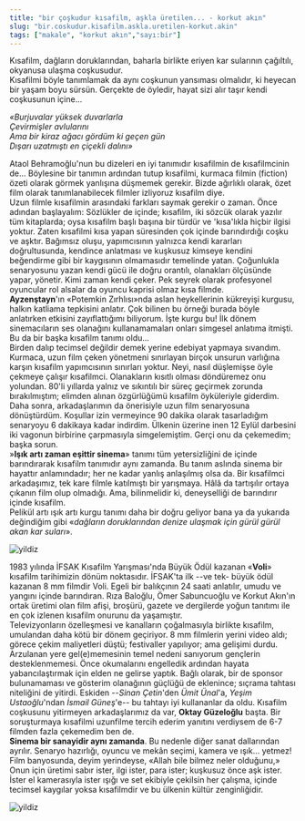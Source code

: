 ```yaml
---
title: "bir çoşkudur kısafilm, aşkla üretilen... - korkut akın"
slug: "bir.coskudur.kisafilm.askla.uretilen-korkut.akin"
tags: ["makale", "korkut akın","sayı:bir"]
---
```


Kısafilm, dağların doruklarından, baharla birlikte eriyen kar sularının
çağıltılı, okyanusa ulaşma coşkusudur.  
Kısafilmi böyle tanımlamak da aynı coşkunun yansıması olmalıdır, ki
heyecan bir yaşam boyu sürsün. Gerçekte de öyledir, hayat sizi alır
taşır kendi coşkusunun içine...

*«Burjuvalar yüksek duvarlarla*  
*Çevirmişler avlularını*  
*Ama bir kiraz ağacı gördüm ki geçen gün*  
*Dışarı uzatmıştı en çiçekli dalını»*

Ataol Behramoğlu'nun bu dizeleri en iyi tanımıdır kısafilmin de
kısafilmcinin de... Böylesine bir tanımın ardından tutup kısafilmi,
kurmaca filmin (fiction) özeti olarak görmek yanlışına düşmemek gerekir.
Bizde ağırlıklı olarak, özet film olarak tanımlanabilecek filmler
izliyoruz kısafilm diye.  
Uzun filmle kısafilmin arasındaki farkları saymak gerekir o zaman. Önce
adından başlayalım: Sözlükler de içinde; kısafilm, iki sözcük olarak
yazılır tüm kitaplarda; oysa kısafilm başlı başına bir türdür ve
'kısa'lıkla hiçbir ilgisi yoktur. Zaten kısafilmi kısa yapan süresinden
çok içinde barındırdığı coşku ve aşktır. Bağımsız oluşu, yapımcısının
yalnızca kendi kararları doğrultusunda, kendince anlatması ve kuşkusuz
kimseye kendini beğendirme gibi bir kaygısının olmamasıdır temelinde
yatan. Çoğunlukla senaryosunu yazan kendi gücü ile doğru orantılı,
olanakları ölçüsünde yapar, yönetir. Kimi zaman kendi çeker. Pek seyrek
olarak profesyonel oyuncular rol alsalar da oyuncu kaprisi olmaz kısa
filmde.  
**Ayzenştayn**'ın «Potemkin Zırhlısı»nda aslan heykellerinin kükreyişi
kurgusu, halkın katliama tepkisini anlatır. Çok bilinen bu örneği burada
böyle anlatırken etkisini zayıflattığımı biliyorum. İşte kurgu bu! İlk
dönem sinemacıların ses olanağını kullanamamaları onları simgesel
anlatıma itmişti. Bu da bir başka kısafilm tanımı oldu...  
Birden dalıp tecimsel değildir demek yerine edebiyat yapmaya sıvandım.
Kurmaca, uzun film çeken yönetmeni sınırlayan birçok unsurun varlığına
karşın kısafilm yapımcısının sınırları yoktur. Neyi, nasıl düşlemişse
öyle çekmeye çalışır kısafilmci. Olanakların kısıtlı olması döndüremez
onu yolundan. 80'li yıllarda yalnız ve sıkıntılı bir süreç geçirmek
zorunda bırakılmıştım; elimden alınan özgürlüğümü kısafilm öyküleriyle
giderdim. Daha sonra, arkadaşlarımın da önerisiyle uzun film senaryosuna
dönüştürdüm. Koşullar izin vermeyince 90 dakika olarak tasarladığım
senaryoyu 6 dakikaya kadar indirdim. Ülkenin üzerine inen 12 Eylül
darbesini iki vagonun birbirine çarpmasıyla simgelemiştim. Gerçi onu da
çekemedim; başka sorun.  
»**Işık artı zaman eşittir sinema**» tanımı tüm yetersizliğini de içinde
barındırarak kısafilm tanımıdır aynı zamanda. Bu tanım aslında sinema
bir hayattır anlamındadır; her ne kadar yanlış anlaşılmış olsa da. Bir
kısafilmci arkadaşımız, tek kare filmle katılmıştı bir yarışmaya. Hâlâ
da tartışılır ortaya çıkanın film olup olmadığı. Ama, bilinmelidir ki,
deneyselliği de barındırır içinde kısafilm.  
Pelikül artı ışık artı kurgu tanımı daha bir doğru geliyor bana ya da
yukarıda değindiğim gibi «*dağların doruklarından denize ulaşmak için
gürül gürül akan kar suları*».

![yildiz](/img/15_1.jpg)

1983 yılında İFSAK Kısafilm Yarışması'nda Büyük Ödül kazanan
«**Voli**» kısafilm tarihimizin dönüm noktasıdır. İFSAK'ta ilk
--ve tek- büyük ödül kazanan 8 mm filmdir Voli. Egeli bir balıkçının 24
saati anlatılır, umudu ve yangını içinde barındıran. Rıza Baloğlu, Ömer
Sabuncuoğlu ve Korkut Akın'ın ortak üretimi olan film afişi, broşürü,
gazete ve dergilerde yoğun tanıtımı ile en çok izlenen kısafilm onurunu
da yaşamıştır.  
Televizyonların özelleşmesi ve kanalların çoğalmasıyla birlikte
kısafilm, umulandan daha kötü bir dönem geçiriyor. 8 mm filmlerin yerini
video aldı; görece çekim maliyetleri düştü; festivaller yapılıyor; ama
gelişimi durdu.  
Arzulanan yere gel(e)memesinin temel nedeni sanıyorum gençlerin
desteklenmemesi. Önce okumalarını engelledik ardından hayata
yabancılaştırmak için elden ne gelirse yaptık. Bağlı olarak, bir de
sponsor bulunamaması ve gösterim olanağının güçlüğü de eklenince;
sıçrama tahtası niteliğini de yitirdi. Eskiden --*Sinan Çetin*'den *Ümit
Ünal*'a, *Yeşim Ustaoğlu*'ndan *İsmail Güneş*'e-- bu tahtayı iyi
kullananlar da oldu. Kısafilm coşkusunu yitirmeyen arkadaşlarımız da
var, **Oktay Güzeloğlu** başta. Bir soruşturmaya kısafilmi uzunfilme
tercih ederim yanıtını verdiysem de 6-7 filmden fazla çekemedim ben de.  
**Sinema bir sanayidir aynı zamanda**. Bu nedenle diğer sanat
dallarından ayrılır. Senaryo hazırlığı, oyuncu ve mekân seçimi, kamera
ve ışık... yetmez! Film banyosunda, deyim yerindeyse, «Allah bile bilmez
neler olduğunu,» Onun için üretimi sabır ister, ilgi ister, para ister;
kuşkusuz önce aşk ister. İster el kamerasıyla ister ışığı ve set
ekibiyle çekilsin her çalışma, içinde tecimsel kaygılar yoksa
kısafilmdir ve bu ülkenin kültür zenginliğidir.

![yildiz](/img/15_2.jpg)
